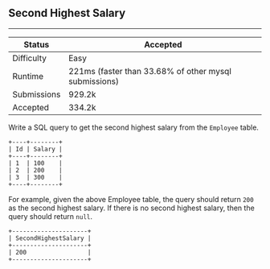 ## Second Highest Salary
---------
| Status | Accepted |
| --- | --- |
| Difficulty | Easy |
| Runtime | 221ms (faster than 33.68% of other mysql submissions) |
| Submissions | 929.2k |
| Accepted | 334.2k |

Write a SQL query to get the second highest salary from the `Employee` table.

```
+----+--------+
| Id | Salary |
+----+--------+
| 1  | 100    |
| 2  | 200    |
| 3  | 300    |
+----+--------+
```

For example, given the above Employee table, the query should return `200` as the second highest salary. If there is no second highest salary, then the query should return `null`.

```
+---------------------+
| SecondHighestSalary |
+---------------------+
| 200                 |
+---------------------+
```
